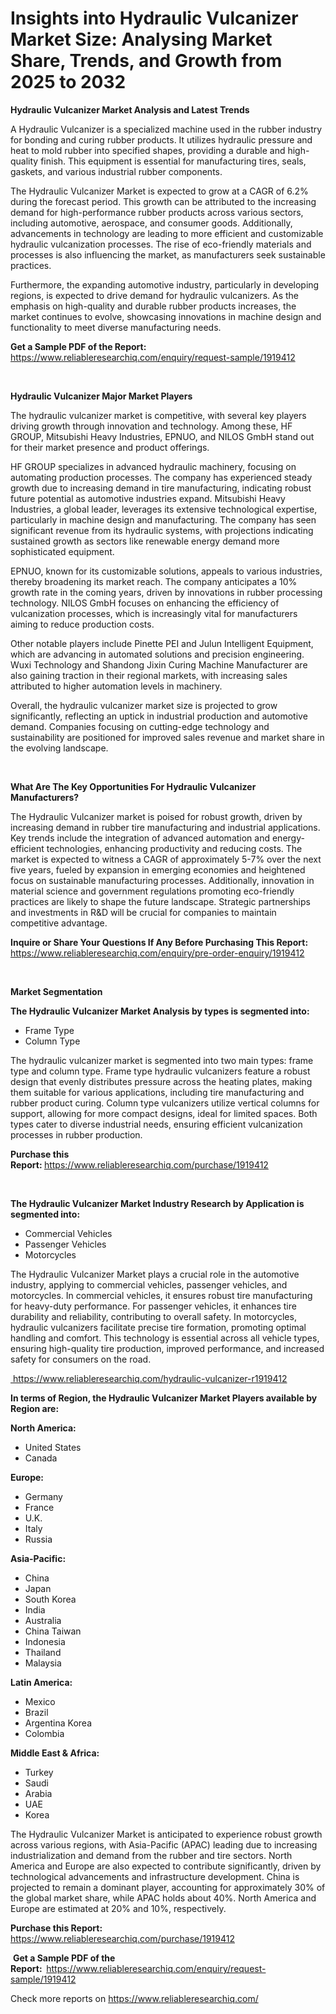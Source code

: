 <p><h1>Insights into Hydraulic Vulcanizer Market Size: Analysing Market Share, Trends, and Growth from 2025 to 2032</h1></p><p><strong>Hydraulic Vulcanizer Market Analysis and Latest Trends</strong></p>
<p><p>A Hydraulic Vulcanizer is a specialized machine used in the rubber industry for bonding and curing rubber products. It utilizes hydraulic pressure and heat to mold rubber into specified shapes, providing a durable and high-quality finish. This equipment is essential for manufacturing tires, seals, gaskets, and various industrial rubber components.</p><p>The Hydraulic Vulcanizer Market is expected to grow at a CAGR of 6.2% during the forecast period. This growth can be attributed to the increasing demand for high-performance rubber products across various sectors, including automotive, aerospace, and consumer goods. Additionally, advancements in technology are leading to more efficient and customizable hydraulic vulcanization processes. The rise of eco-friendly materials and processes is also influencing the market, as manufacturers seek sustainable practices. </p><p>Furthermore, the expanding automotive industry, particularly in developing regions, is expected to drive demand for hydraulic vulcanizers. As the emphasis on high-quality and durable rubber products increases, the market continues to evolve, showcasing innovations in machine design and functionality to meet diverse manufacturing needs.</p></p>
<p><strong>Get a Sample PDF of the Report:&nbsp;</strong> <a href="https://www.reliableresearchiq.com/enquiry/request-sample/1919412?utm_campaign=2534&utm_medium=2&utm_source=Github&utm_content=ia&utm_term=01032025&utm_id=hydraulic-vulcanizer">https://www.reliableresearchiq.com/enquiry/request-sample/1919412</a></p>
<p>&nbsp;</p>
<p><strong>Hydraulic Vulcanizer Major Market Players</strong></p>
<p><p>The hydraulic vulcanizer market is competitive, with several key players driving growth through innovation and technology. Among these, HF GROUP, Mitsubishi Heavy Industries, EPNUO, and NILOS GmbH stand out for their market presence and product offerings. </p><p>HF GROUP specializes in advanced hydraulic machinery, focusing on automating production processes. The company has experienced steady growth due to increasing demand in tire manufacturing, indicating robust future potential as automotive industries expand. Mitsubishi Heavy Industries, a global leader, leverages its extensive technological expertise, particularly in machine design and manufacturing. The company has seen significant revenue from its hydraulic systems, with projections indicating sustained growth as sectors like renewable energy demand more sophisticated equipment.</p><p>EPNUO, known for its customizable solutions, appeals to various industries, thereby broadening its market reach. The company anticipates a 10% growth rate in the coming years, driven by innovations in rubber processing technology. NILOS GmbH focuses on enhancing the efficiency of vulcanization processes, which is increasingly vital for manufacturers aiming to reduce production costs.</p><p>Other notable players include Pinette PEI and Julun Intelligent Equipment, which are advancing in automated solutions and precision engineering. Wuxi Technology and Shandong Jixin Curing Machine Manufacturer are also gaining traction in their regional markets, with increasing sales attributed to higher automation levels in machinery.</p><p>Overall, the hydraulic vulcanizer market size is projected to grow significantly, reflecting an uptick in industrial production and automotive demand. Companies focusing on cutting-edge technology and sustainability are positioned for improved sales revenue and market share in the evolving landscape.</p></p>
<p>&nbsp;</p>
<p><strong>What Are The Key Opportunities For Hydraulic Vulcanizer Manufacturers?</strong></p>
<p><p>The Hydraulic Vulcanizer market is poised for robust growth, driven by increasing demand in rubber tire manufacturing and industrial applications. Key trends include the integration of advanced automation and energy-efficient technologies, enhancing productivity and reducing costs. The market is expected to witness a CAGR of approximately 5-7% over the next five years, fueled by expansion in emerging economies and heightened focus on sustainable manufacturing processes. Additionally, innovation in material science and government regulations promoting eco-friendly practices are likely to shape the future landscape. Strategic partnerships and investments in R&D will be crucial for companies to maintain competitive advantage.</p></p>
<p><strong>Inquire or Share Your Questions If Any Before Purchasing This Report:</strong> <a href="https://www.reliableresearchiq.com/enquiry/pre-order-enquiry/1919412?utm_campaign=2534&utm_medium=2&utm_source=Github&utm_content=ia&utm_term=01032025&utm_id=hydraulic-vulcanizer">https://www.reliableresearchiq.com/enquiry/pre-order-enquiry/1919412</a></p>
<p>&nbsp;</p>
<p><strong>Market Segmentation</strong></p>
<p><strong>The Hydraulic Vulcanizer Market Analysis by types is segmented into:</strong></p>
<p><ul><li>Frame Type</li><li>Column Type</li></ul></p>
<p><p>The hydraulic vulcanizer market is segmented into two main types: frame type and column type. Frame type hydraulic vulcanizers feature a robust design that evenly distributes pressure across the heating plates, making them suitable for various applications, including tire manufacturing and rubber product curing. Column type vulcanizers utilize vertical columns for support, allowing for more compact designs, ideal for limited spaces. Both types cater to diverse industrial needs, ensuring efficient vulcanization processes in rubber production.</p></p>
<p><strong>Purchase this Report:&nbsp;</strong><a href="https://www.reliableresearchiq.com/purchase/1919412?utm_campaign=2534&utm_medium=2&utm_source=Github&utm_content=ia&utm_term=01032025&utm_id=hydraulic-vulcanizer">https://www.reliableresearchiq.com/purchase/1919412</a></p>
<p>&nbsp;</p>
<p><strong>The Hydraulic Vulcanizer Market Industry Research by Application is segmented into:</strong></p>
<p><ul><li>Commercial Vehicles</li><li>Passenger Vehicles</li><li>Motorcycles</li></ul></p>
<p><p>The Hydraulic Vulcanizer Market plays a crucial role in the automotive industry, applying to commercial vehicles, passenger vehicles, and motorcycles. In commercial vehicles, it ensures robust tire manufacturing for heavy-duty performance. For passenger vehicles, it enhances tire durability and reliability, contributing to overall safety. In motorcycles, hydraulic vulcanizers facilitate precise tire formation, promoting optimal handling and comfort. This technology is essential across all vehicle types, ensuring high-quality tire production, improved performance, and increased safety for consumers on the road.</p></p>
<p><a href="https://www.reliableresearchiq.com/hydraulic-vulcanizer-r1919412?utm_campaign=2534&utm_medium=2&utm_source=Github&utm_content=ia&utm_term=01032025&utm_id=hydraulic-vulcanizer">&nbsp;https://www.reliableresearchiq.com/hydraulic-vulcanizer-r1919412</a></p>
<p><strong>In terms of Region, the Hydraulic Vulcanizer Market Players available by Region are:</strong></p>
<p>
    <p> <strong> North America: </strong>
        <ul>
            <li>United States</li>
            <li>Canada</li>
        </ul>
        </p> 
    <p> <strong> Europe: </strong>
        <ul>
            <li>Germany</li>
            <li>France</li>
            <li>U.K.</li>
            <li>Italy</li>
            <li>Russia</li>
        </ul>
        </p> 
    <p> <strong> Asia-Pacific: </strong>
        <ul>
            <li>China</li>
            <li>Japan</li>
            <li>South Korea</li>
            <li>India</li>
            <li>Australia</li>
            <li>China Taiwan</li>
            <li>Indonesia</li>
            <li>Thailand</li>
            <li>Malaysia</li>
        </ul>
        </p> 
    <p> <strong> Latin America: </strong>
        <ul>
            <li>Mexico</li>
            <li>Brazil</li>
            <li>Argentina Korea</li>
            <li>Colombia</li>
        </ul>
        </p> 
    <p> <strong> Middle East & Africa: </strong>
        <ul>
            <li>Turkey</li>
            <li>Saudi</li>
            <li>Arabia</li>
            <li>UAE</li>
            <li>Korea</li>
        </ul>
    </p>
    </p>
<p><p>The Hydraulic Vulcanizer Market is anticipated to experience robust growth across various regions, with Asia-Pacific (APAC) leading due to increasing industrialization and demand from the rubber and tire sectors. North America and Europe are also expected to contribute significantly, driven by technological advancements and infrastructure development. China is projected to remain a dominant player, accounting for approximately 30% of the global market share, while APAC holds about 40%. North America and Europe are estimated at 20% and 10%, respectively.</p></p>
<p><strong>Purchase this Report: </strong><a href="https://www.reliableresearchiq.com/purchase/1919412?utm_campaign=2534&utm_medium=2&utm_source=Github&utm_content=ia&utm_term=01032025&utm_id=hydraulic-vulcanizer">https://www.reliableresearchiq.com/purchase/1919412</a></p>
<p>&nbsp;<strong>Get a Sample PDF of the Report:&nbsp;&nbsp;</strong><a href="https://www.reliableresearchiq.com/enquiry/request-sample/1919412?utm_campaign=2534&utm_medium=2&utm_source=Github&utm_content=ia&utm_term=01032025&utm_id=hydraulic-vulcanizer">https://www.reliableresearchiq.com/enquiry/request-sample/1919412</a></p>
<p><strong></strong></p>
<p>Check more reports on <a href="https://www.reliableresearchiq.com/?utm_campaign=2534&utm_medium=2&utm_source=Github&utm_content=ia&utm_term=01032025&utm_id=hydraulic-vulcanizer">https://www.reliableresearchiq.com/</a></p>